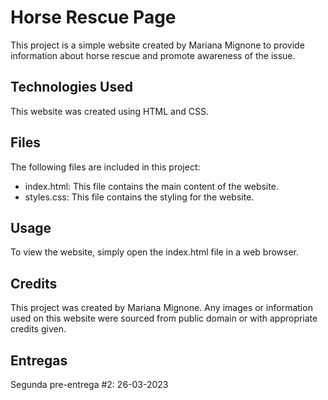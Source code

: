 # Horse Rescue Page

This project is a simple website created by Mariana Mignone to provide information about horse rescue and promote awareness of the issue.

## Technologies Used

This website was created using HTML and CSS.

## Files

The following files are included in this project:

- index.html: This file contains the main content of the website.
- styles.css: This file contains the styling for the website.

## Usage

To view the website, simply open the index.html file in a web browser.

## Credits

This project was created by Mariana Mignone. Any images or information used on this website were sourced from public domain or with appropriate credits given.

## Entregas

Segunda pre-entrega #2: 26-03-2023
